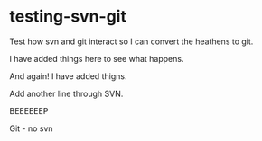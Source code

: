 # testing-svn-git
Test how svn and git interact so I can convert the heathens to git.

I have added things here to see what happens.

And again! I have added thigns.

Add another line through SVN.

BEEEEEEP

Git - no svn
